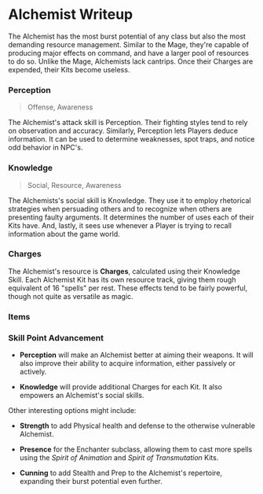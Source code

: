 # Alchemist Writeup

The Alchemist has the most burst potential of any class but also the most demanding resource management. Similar to the Mage, they're capable of producing major effects on command, and have a larger pool of resources to do so. Unlike the Mage, Alchemists lack cantrips. Once their Charges are expended, their Kits become useless.

### Perception

> Offense, Awareness

The Alchemist's attack skill is Perception. Their fighting styles tend to rely on observation and accuracy. Similarly, Perception lets Players deduce information. It can be used to determine weaknesses, spot traps, and notice odd behavior in NPC's.

### Knowledge

> Social, Resource, Awareness

The Alchemists's social skill is Knowledge. They use it to employ rhetorical strategies when persuading others and to recognize when others are presenting faulty arguments. It determines the number of uses each of their Kits have. And, lastly, it sees use whenever a Player is trying to recall information about the game world.

### Charges

The Alchemist's resource is **Charges**, calculated using their Knowledge Skill. Each Alchemist Kit has its own resource track, giving them rough equivalent of 16 "spells" per rest. These effects tend to be fairly powerful, though not quite as versatile as magic. 

### Items 



### Skill Point Advancement

* **Perception** will make an Alchemist better at aiming their weapons. It will also improve their ability to acquire information, either passively or actively. 

* **Knowledge** will provide additional Charges for each Kit. It also empowers an Alchemist's social skills.

Other interesting options might include:

* **Strength** to add Physical health and defense to the otherwise vulnerable Alchemist.

* **Presence** for the Enchanter subclass, allowing them to cast more spells using the *Spirit of Animation* and *Spirit of Transmutation* Kits.

* **Cunning** to add Stealth and Prep to the Alchemist's repertoire, expanding their burst potential even further.

